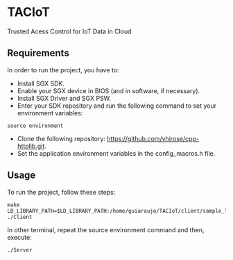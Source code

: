 # TACIoT
Trusted Acess Control for IoT Data in Cloud

## Requirements
In order to run the project, you have to:
* Install SGX SDK.
* Enable your SGX device in BIOS (and in software, if necessary).
* Install SGX Driver and SGX PSW.
* Enter your SDK repository and run the following command to set your environment variables:
```
source environment
```
* Clone the following repository: https://github.com/yhirose/cpp-httplib.git.
* Set the application environment variables in the config_macros.h file.

## Usage
To run the project, follow these steps:
```
make
LD_LIBRARY_PATH=$LD_LIBRARY_PATH:/home/guiaraujo/TACIoT/client/sample_libcrypto/
./Client
```
In other terminal, repeat the source environment command and then, execute:
```
./Server
```